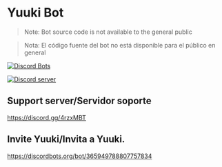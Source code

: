 
# Yuuki Bot

> Note: Bot source code is not available to the general public

> Nota: El código fuente del bot no está disponible para el público en general

<a href="https://discordbots.org/bot/365949788807757834">
  <img src="https://discordbots.org/api/widget/365949788807757834.svg" alt="Discord Bots" />
</a>
<!---------
<a href="https:///botsfordiscord.com/bot/365949788807757834">
  <img src="https://botsfordiscord.com/api/v1/bots/367163580400795649/embed" alt="botsfordiscord" />
</a>
------->
<p>
  <a href="https://discord.gg/abyRgJ8"><img src="https://camo.githubusercontent.com/91c586711ff648bdb02f1d71aef2801713577624/68747470733a2f2f692e696d6775722e636f6d2f5154396c686e672e706e67" alt="Discord server"></a>
</p>

## Support server/Servidor soporte

https://discord.gg/4rzxMBT

## Invite Yuuki/Invita a Yuuki.

https://discordbots.org/bot/365949788807757834
